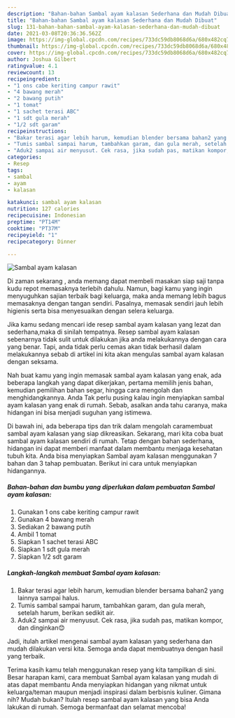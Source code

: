 ```yaml
---
description: "Bahan-bahan Sambal ayam kalasan Sederhana dan Mudah Dibuat"
title: "Bahan-bahan Sambal ayam kalasan Sederhana dan Mudah Dibuat"
slug: 131-bahan-bahan-sambal-ayam-kalasan-sederhana-dan-mudah-dibuat
date: 2021-03-08T20:36:36.562Z
image: https://img-global.cpcdn.com/recipes/733dc59db8068d6a/680x482cq70/sambal-ayam-kalasan-foto-resep-utama.jpg
thumbnail: https://img-global.cpcdn.com/recipes/733dc59db8068d6a/680x482cq70/sambal-ayam-kalasan-foto-resep-utama.jpg
cover: https://img-global.cpcdn.com/recipes/733dc59db8068d6a/680x482cq70/sambal-ayam-kalasan-foto-resep-utama.jpg
author: Joshua Gilbert
ratingvalue: 4.1
reviewcount: 13
recipeingredient:
- "1 ons cabe keriting campur rawit"
- "4 bawang merah"
- "2 bawang putih"
- "1 tomat"
- "1 sachet terasi ABC"
- "1 sdt gula merah"
- "1/2 sdt garam"
recipeinstructions:
- "Bakar terasi agar lebih harum, kemudian blender bersama bahan2 yang lainnya sampai halus."
- "Tumis sambal sampai harum, tambahkan garam, dan gula merah, setelah harum, berikan sedikit air."
- "Aduk2 sampai air menyusut. Cek rasa, jika sudah pas, matikan kompor, dan dinginkan😊"
categories:
- Resep
tags:
- sambal
- ayam
- kalasan

katakunci: sambal ayam kalasan 
nutrition: 127 calories
recipecuisine: Indonesian
preptime: "PT14M"
cooktime: "PT37M"
recipeyield: "1"
recipecategory: Dinner

---
```



![Sambal ayam kalasan](https://img-global.cpcdn.com/recipes/733dc59db8068d6a/680x482cq70/sambal-ayam-kalasan-foto-resep-utama.jpg)

Di zaman  sekarang , anda memang dapat membeli masakan siap saji tanpa kudu repot memasaknya terlebih dahulu. Namun, bagi kamu yang ingin menyuguhkan sajian terbaik bagi keluarga, maka anda memang lebih bagus memasaknya dengan tangan sendiri. Pasalnya, memasak sendiri jauh lebih higienis serta bisa menyesuaikan dengan selera keluarga.

Jika kamu sedang mencari ide resep sambal ayam kalasan yang lezat dan sederhana,maka di sinilah tempatnya. Resep sambal ayam kalasan  sebenarnya tidak sulit untuk dilakukan jika anda melakukannya dengan cara yang benar. Tapi, anda tidak perlu cemas akan tidak berhasil dalam melakukannya 
sebab di artikel ini kita akan mengulas sambal ayam kalasan dengan seksama.  



Nah buat kamu yang ingin memasak sambal ayam kalasan yang enak, ada beberapa langkah yang dapat dikerjakan, pertama memilih jenis bahan, kemudian pemilihan bahan segar, hingga cara mengolah dan menghidangkannya. Anda Tak perlu pusing kalau ingin menyiapkan sambal ayam kalasan yang enak di rumah. Sebab, asalkan anda  tahu caranya, maka hidangan ini bisa menjadi suguhan yang istimewa.

Di bawah ini, ada beberapa tips dan trik dalam mengolah caramembuat sambal ayam kalasan yang siap dikreasikan. Sekarang, mari kita coba buat sambal ayam kalasan sendiri di rumah. Tetap dengan bahan sederhana, hidangan ini dapat memberi manfaat dalam membantu menjaga kesehatan tubuh kita. Anda bisa menyiapkan Sambal ayam kalasan menggunakan 7 bahan dan 3 tahap pembuatan. Berikut ini cara untuk menyiapkan hidangannya.

<!--inarticleads1-->

##### Bahan-bahan dan bumbu yang diperlukan dalam pembuatan Sambal ayam kalasan:

1. Gunakan 1 ons cabe keriting campur rawit
1. Gunakan 4 bawang merah
1. Sediakan 2 bawang putih
1. Ambil 1 tomat
1. Siapkan 1 sachet terasi ABC
1. Siapkan 1 sdt gula merah
1. Siapkan 1/2 sdt garam




<!--inarticleads2-->

##### Langkah-langkah membuat Sambal ayam kalasan:

1. Bakar terasi agar lebih harum, kemudian blender bersama bahan2 yang lainnya sampai halus.
1. Tumis sambal sampai harum, tambahkan garam, dan gula merah, setelah harum, berikan sedikit air.
1. Aduk2 sampai air menyusut. Cek rasa, jika sudah pas, matikan kompor, dan dinginkan😊




Jadi, itulah artikel mengenai  sambal ayam kalasan  yang sederhana dan mudah dilakukan versi kita. Semoga anda dapat membuatnya dengan hasil yang terbaik. 

Terima kasih kamu telah menggunakan resep yang kita tampilkan di sini. Besar harapan kami, cara membuat  Sambal ayam kalasan yang mudah di atas dapat membantu Anda menyiapkan hidangan yang nikmat untuk keluarga/teman maupun menjadi inspirasi dalam berbisnis kuliner. Gimana nih? Mudah bukan? Itulah resep sambal ayam kalasan yang bisa Anda lakukan di rumah. Semoga bermanfaat dan selamat mencoba!

